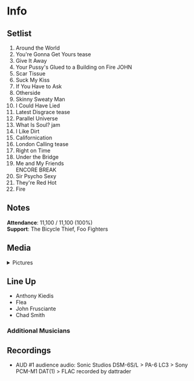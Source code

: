 # Info

## Setlist

1. Around the World
2. You're Gonna Get Yours tease
3. Give It Away
4. Your Pussy's Glued to a Building on Fire JOHN
5. Scar Tissue
6. Suck My Kiss
7. If You Have to Ask
8. Otherside
9. Skinny Sweaty Man
10. I Could Have Lied
11. Latest Disgrace tease
12. Parallel Universe
13. What Is Soul? jam
14. I Like Dirt
15. Californication
16. London Calling tease
17. Right on Time
18. Under the Bridge
19. Me and My Friends
<br> ENCORE BREAK
20. Sir Psycho Sexy
21. They're Red Hot
22. Fire

## Notes

**Attendance**: 11,100 / 11,100 (100%)
<br>
**Support**: The Bicycle Thief, Foo Fighters

## Media 

<details>
  <summary>Pictures</summary>
  <!--<img alt="Setlist" title="Setlist" src="_.jpg" height="200" />
  <img alt="Clipping" title="Clipping" src="_.jpg" height="200" />
  <img alt="Flyer" title="Flyer" src="_.jpg" height="200" />-->
</details>

## Line Up

* Anthony Kiedis
* Flea
* John Frusciante
* Chad Smith

### Additional Musicians

## Recordings

* AUD #1 audience audio: Sonic Studios DSM-6S/L > PA-6 LC3 > Sony PCM-M1 DAT(1) > FLAC recorded by dattrader
